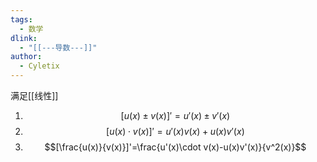 ```yaml
---
tags:
  - 数学
dlink:
  - "[[---导数---]]"
author:
  - Cyletix
---
```

满足[[线性]]

1. $$[u(x)\pm v(x)]' = u'(x)\pm v'(x)$$
2. $$[u(x)\cdot v(x)]'=u'(x)v(x)+u(x)v'(x) $$
3. $$[\frac{u(x)}{v(x)}]'=\frac{u'(x)\cdot v(x)-u(x)v'(x)}{v^2(x)}$$
